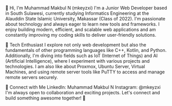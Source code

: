 👋 Hi, I'm Muhammad Makbul N (mkeyzxi)
I'm a Junior Web Developer based in South Sulawesi, currently studying Informatics Engineering at the Alauddin State Islamic University, Makassar (Class of 2022). I'm passionate about technology and always eager to learn new tools and frameworks. I enjoy building modern, efficient, and scalable web applications and am constantly improving my coding skills to deliver user-friendly solutions.

🌱 Tech Enthusiast
I explore not only web development but also the fundamentals of other programming languages like C++, Kotlin, and Python. Additionally, I'm diving into fields such as IoT (Internet of Things) and AI (Artificial Intelligence), where I experiment with various projects and technologies. I am also like about Proxmox, Ubuntu Server, Virtual Machines, and using remote server tools like PuTTY to access and manage remote servers securely.

🔗 Connect with Me
LinkedIn: Muhammad Makbul N
Instagram: @mkeyzxi
I'm always open to collaboration and exciting projects. Let's connect and build something awesome together! 🚀
